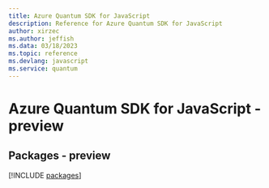 ```yaml
---
title: Azure Quantum SDK for JavaScript
description: Reference for Azure Quantum SDK for JavaScript
author: xirzec
ms.author: jeffish
ms.data: 03/18/2023
ms.topic: reference
ms.devlang: javascript
ms.service: quantum
---
```

# Azure Quantum SDK for JavaScript - preview
## Packages - preview
[!INCLUDE [packages](quantum-index.md)]